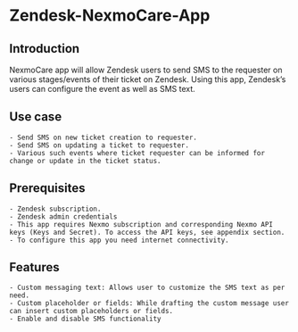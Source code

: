 # Zendesk-NexmoCare-App

## Introduction 
NexmoCare app will allow Zendesk users to send SMS to the requester on various stages/events of their ticket on Zendesk. Using this app, Zendesk’s users can configure the event as well as SMS text.

## Use case
    - Send SMS on new ticket creation to requester.
    - Send SMS on updating a ticket to requester.
    - Various such events where ticket requester can be informed for change or update in the ticket status.

## Prerequisites 
    - Zendesk subscription.
    - Zendesk admin credentials
    - This app requires Nexmo subscription and corresponding Nexmo API keys (Keys and Secret). To access the API keys, see appendix section.
    - To configure this app you need internet connectivity.
## Features 
    - Custom messaging text: Allows user to customize the SMS text as per need.
    - Custom placeholder or fields: While drafting the custom message user can insert custom placeholders or fields. 
    - Enable and disable SMS functionality
